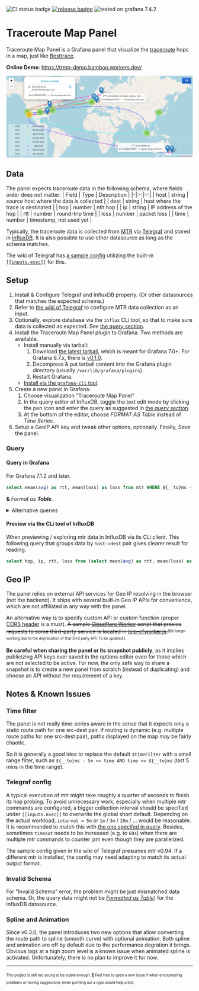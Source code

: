 ![CI status badge](https://github.com/Gowee/traceroute-map-panel/workflows/CI/badge.svg)
[![release badge](https://img.shields.io/github/v/release/Gowee/traceroute-map-panel.svg)](https://github.com/Gowee/traceroute-map-panel/releases/latest)
![tested on grafana 7.4.2](https://img.shields.io/static/v1?label=tested%20on&message=Grafana%207.4.2&color=green)
# Traceroute Map Panel
Traceroute Map Panel is a Grafana panel that visualize the [traceroute](https://en.wikipedia.org/wiki/Traceroute) hops in a map, just like [Besttrace](https://www.ipip.net/product/client.html).

**Online Demo**: https://trmp-demo.bamboo.workers.dev/

![Screenshot](https://raw.githubusercontent.com/Gowee/traceroute-map-panel/master/src/img/screenshot2.png)

## Data
The panel expects traceroute data in the following schema, where fields order does not matter:
| Field | Type | Description |
|-|:-:|:-:|
| host | string | source host where the data is collected |
| dest | string | host where the trace is destinated |
| hop | number | nth hop |
| ip | string | IP address of the hop |
| rtt | number | round-trip time |
| loss | number | packet loss |
| time | number | timestamp, not used yet |

Typically, the traceroute data is collected from [MTR](https://github.com/traviscross/mtr/) via [Telegraf](https://github.com/influxdata/telegraf) and stored in [InfluxDB](https://github.com/influxdata/influxdb). It is also possible to use other datasource as long as the schema matches. 

The wiki of Telegraf has [a sample config](https://github.com/influxdata/telegraf/wiki/Traceroute) utilizing the built-in [`[[inputs.exec]]`](https://github.com/influxdata/telegraf/tree/master/plugins/inputs/exec) for this.

## Setup 
1. Install & Configure Telegraf and InfluxDB properly. (Or other datasources that matches the expected schema.)
2. Refer to [the wiki of Telegraf](https://github.com/influxdata/telegraf/wiki/Traceroute) to configure MTR data collection as an input.
3. Optionally, explore database via the `influx` CLi tool, so that to make sure data is collected as expected. See [the query section](#preview-via-the-cli-tool-of-influxdb).
4. Install the Traceroute Map Panel plugin to Grafana. Two methods are available.
    - Install manually via tarball:
        1. Download [the latest tarball](https://github.com/Gowee/traceroute-map-panel/releases/latest), which is meant for Grafana 7.0+. For Grafana 6.7.x, there is [v0.1.0](https://github.com/Gowee/traceroute-map-panel/releases/tag/v0.1.0).
        2. Decompress & put tarball content into the Grafana plugin directory (usually `/var/lib/grafana/plugins`).
        3. Restart Grafana.
    - [Install via the `grafana-cli` tool](https://grafana.com/grafana/plugins/gowee-traceroutemap-panel/?tab=installation).
5. Create a new panel in Grafana:
    1. Choose visualization "Traceroute Map Panel"
    2. In the query editor of InfluxDB, toggle the text edit mode by clicking the pen icon and enter the query as suggested in [the query section](#query-in-grafana).
    3. At the bottom of the editor, choose *FORMAT AS Table* instead of *Time Series*.
6. Setup a GeoIP API key and tweak other options, optionally. Finally, *Save* the panel.

### Query
#### Query in Grafana
For Grafana 7.1.2 and later.
```sql
select mean(avg) as rtt, mean(loss) as loss from mtr WHERE ${__to}ms - 5m <= time AND time <= ${__to}ms group by hop, ip, host, dest
```
__&__ *Format as __Table__*.

<details>
 <summary>Alternative queries</summary>

For Grafana before 7.1.2, the following one is available.
```sql
select mean(avg) as rtt, mean(loss) as loss from mtr WHERE now() - 5m < time group by hop, ip, host, dest
```

Or (less recommended, see [Notes](#time-filter)):
```sql
select mean(avg) as rtt, mean(loss) as loss from mtr WHERE $timeFilter group by hop, ip, host, dest
```
__&__ *Format as __Table__*.
</details>

#### Preview via the CLi tool of InfluxDB
When previewing / exploring mtr data in InfluxDB via its CLi client. This following query that groups data by `host->dest` pair gives clearer result for reading.
```sql
select hop, ip, rtt, loss from (select mean(avg) as rtt, mean(loss) as loss from mtr WHERE now() - 6h < time AND time < now() group by hop, ip, host, dest) group by host, dest
```

## Geo IP
The panel relies on external API services for Geo IP resolving in the browser (not the backend). It ships with several built-in Geo IP APIs for convenience, which are not affiliated in any way with the panel.

An alternative way is to specify custom API or custom function (proper [CORS header](https://developer.mozilla.org/en-US/docs/Web/HTTP/CORS) is a must). <del>A sample [Cloudflare Worker](https://workers.cloudflare.com/) script that proxies requests to some third-party service is located in [ipip-cfworker.js](https://github.com/Gowee/traceroute-map-panel/blob/master/ipip-cfworker.js).</del><sup><sub>(No longer working due to the deprecation of that 3-rd party API. To be updated.)</sub></sup>

**Be careful when sharing the panel or its snapshot publicly**, as it implies publicizing API keys ever saved in the options editor even for those which are not selected to be active. For now, the only safe way to share a snapshot is to create a new panel from scratch (instead of duplicating) and choose an API without the requirement of a key.

## Notes & Known Issues
### Time filter
The panel is not really time-series aware in the sense that it expects only a static route path for one src-dest pair.
If routing is dynamic (e.g. multiple route paths for one src-dest pair), paths displayed on the map may be fairly chaotic.

So it is generally a good idea to replace the default `$timeFilter` with a small range filter, such as `${__to}ms - 5m <= time AND time <= ${__to}ms` (last 5 mins in the time range).

### Telegraf config
A typical execution of mtr might take roughly a quarter of seconds to finish its hop probing. To avoid unnecessary work, especially when multiple mtr commands are configured, a bigger collection interval should be specified under `[[inputs.exec]]` to overwrite the global short default. Depending on the actual workload, `interval = 5m` or `1m` / `3m` / `10m` / ... would be reasonable. It is recommended to match this with [the one specifed in query](#time-filter). Besides, sometimes `timeout` needs to be increased (e.g. to `60s`) when there are multiple mtr commands to counter jam even though they are parallelized.
<!-- So the `timeout` should be set to a reasonable value in case its execution is terminated before finishing. The value given in the sample -->

The sample config given in the wiki of Telegraf presumes mtr v0.94. If a different mtr is installed, the config may need adapting to match its actual output format.

### Invalid Schema
For "Invalid Schema" error, the problem might be just mismatched data schema. Or, the query data might not be [*Formatted as Table*](#query-in-grafana)) for the InfluxDB datasource.

### Spline and Animation
Since v0.3.0, the panel introduces two new options that allow converting the route path to spline (smooth curve) with optional animation. Both spline and animation are off by default due to the performance degration it brings. Obvious lags at a high zoom level is a known issue when animated spline is activated. Unfortunately, there is no plan to improve it for now.

----

<sup><sub>This project is still too young to be stable enough. 🚀 Feel free to open a new issue if when encountering problems or having suggestions (even pointing out a typo would help a lot).</sub></sup>
